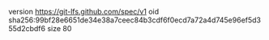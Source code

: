 version https://git-lfs.github.com/spec/v1
oid sha256:99bf28e6651de34e38a7ceec84b3cdf6f0ecd7a72a4d745e96ef5d355d2cbdf6
size 80
